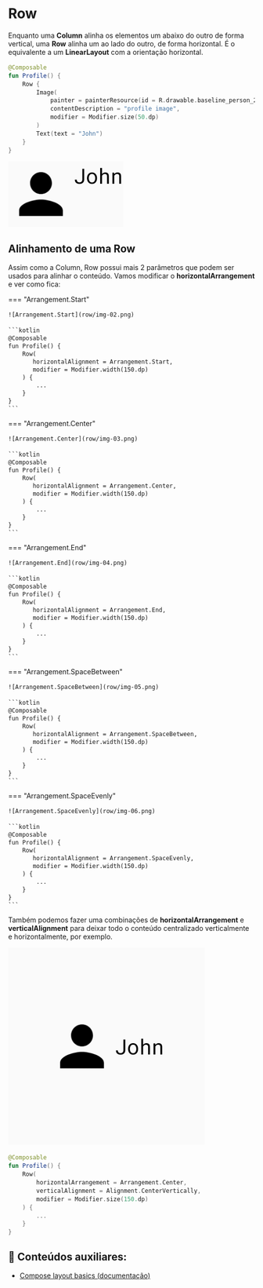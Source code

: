 # Row

Enquanto uma **Column** alinha os elementos um abaixo do outro de forma vertical, uma **Row** alinha um ao lado do outro, de forma horizontal. É o equivalente a um **LinearLayout** com a orientação horizontal.

```kotlin
@Composable
fun Profile() {
    Row {
        Image(
            painter = painterResource(id = R.drawable.baseline_person_24),
            contentDescription = "profile image",
            modifier = Modifier.size(50.dp)
        )
        Text(text = "John")
    }
}
```

![Row](row/img-01.png)

## Alinhamento de uma Row

Assim como a Column, Row possui mais 2 parâmetros que podem ser usados para alinhar o conteúdo. Vamos modificar o **horizontalArrangement** e ver como fica:

=== "Arrangement.Start" 

    ![Arrangement.Start](row/img-02.png)

    ```kotlin
    @Composable
    fun Profile() {
        Row(
           horizontalAlignment = Arrangement.Start,
           modifier = Modifier.width(150.dp)
        ) {
            ...
        }
    }
    ```

=== "Arrangement.Center" 

    ![Arrangement.Center](row/img-03.png)

    ```kotlin
    @Composable
    fun Profile() {
        Row(
           horizontalAlignment = Arrangement.Center,
           modifier = Modifier.width(150.dp)
        ) {
            ...
        }
    }
    ```

=== "Arrangement.End" 

    ![Arrangement.End](row/img-04.png)

    ```kotlin
    @Composable
    fun Profile() {
        Row(
           horizontalAlignment = Arrangement.End,
           modifier = Modifier.width(150.dp)
        ) {
            ...
        }
    }
    ```

=== "Arrangement.SpaceBetween" 

    ![Arrangement.SpaceBetween](row/img-05.png)

    ```kotlin
    @Composable
    fun Profile() {
        Row(
           horizontalAlignment = Arrangement.SpaceBetween,
           modifier = Modifier.width(150.dp)
        ) {
            ...
        }
    }
    ```

=== "Arrangement.SpaceEvenly" 

    ![Arrangement.SpaceEvenly](row/img-06.png)

    ```kotlin
    @Composable
    fun Profile() {
        Row(
           horizontalAlignment = Arrangement.SpaceEvenly,
           modifier = Modifier.width(150.dp)
        ) {
            ...
        }
    }
    ```

Também podemos fazer uma combinações de **horizontalArrangement** e **verticalAlignment** para deixar todo o conteúdo centralizado verticalmente e horizontalmente, por exemplo.

![Row centralizada](row/img-07.png)

```kotlin
@Composable
fun Profile() {
    Row(
        horizontalArrangement = Arrangement.Center,
        verticalAlignment = Alignment.CenterVertically,
        modifier = Modifier.size(150.dp)
    ) {
        ...
    }
}
```

## :link: Conteúdos auxiliares:
- [Compose layout basics (documentação)](https://developer.android.com/jetpack/compose/layouts/basics)